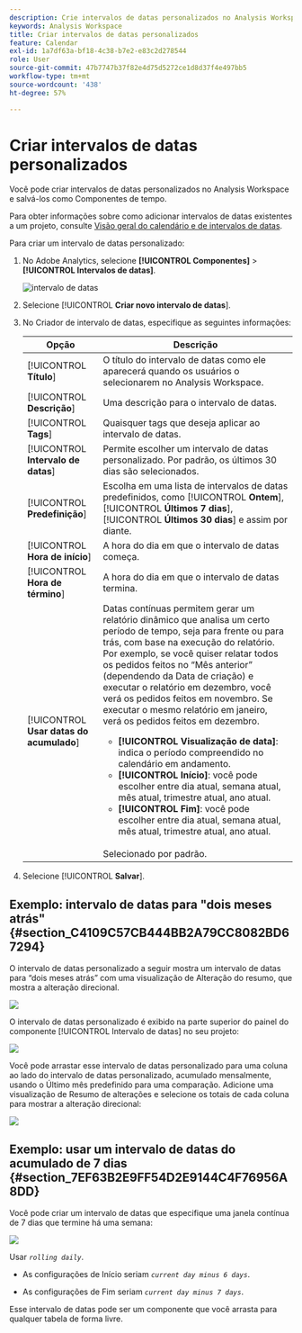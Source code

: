 ```yaml
---
description: Crie intervalos de datas personalizados no Analysis Workspace e salve-os como Componentes de tempo.
keywords: Analysis Workspace
title: Criar intervalos de datas personalizados
feature: Calendar
exl-id: 1a7df63a-bf18-4c38-b7e2-e83c2d278544
role: User
source-git-commit: 47b7747b37f82e4d75d5272ce1d8d37f4e497bb5
workflow-type: tm+mt
source-wordcount: '438'
ht-degree: 57%

---
```


# Criar intervalos de datas personalizados

Você pode criar intervalos de datas personalizados no Analysis Workspace e salvá-los como Componentes de tempo.

Para obter informações sobre como adicionar intervalos de datas existentes a um projeto, consulte [Visão geral do calendário e de intervalos de datas](/help/components/date-ranges/calendar.md).

Para criar um intervalo de datas personalizado:

1. No Adobe Analytics, selecione **[!UICONTROL Componentes]** > **[!UICONTROL Intervalos de datas]**.

   ![intervalo de datas](assets/date-ranges.png)

1. Selecione [!UICONTROL **Criar novo intervalo de datas**].

1. No Criador de intervalo de datas, especifique as seguintes informações:

   | Opção | Descrição |
   |---------|----------|
   | [!UICONTROL **Título**] | O título do intervalo de datas como ele aparecerá quando os usuários o selecionarem no Analysis Workspace. |
   | [!UICONTROL **Descrição**] | Uma descrição para o intervalo de datas. |
   | [!UICONTROL **Tags**] | Quaisquer tags que deseja aplicar ao intervalo de datas. |
   | [!UICONTROL **Intervalo de datas**] | Permite escolher um intervalo de datas personalizado. Por padrão, os últimos 30 dias são selecionados. |
   | [!UICONTROL **Predefinição**] | Escolha em uma lista de intervalos de datas predefinidos, como [!UICONTROL **Ontem**], [!UICONTROL **Últimos 7 dias**], [!UICONTROL **Últimos 30 dias**] e assim por diante. |
   | [!UICONTROL **Hora de início**] | A hora do dia em que o intervalo de datas começa. |
   | [!UICONTROL **Hora de término**] | A hora do dia em que o intervalo de datas termina. |
   | [!UICONTROL **Usar datas do acumulado**] | Datas contínuas permitem gerar um relatório dinâmico que analisa um certo período de tempo, seja para frente ou para trás, com base na execução do relatório. Por exemplo, se você quiser relatar todos os pedidos feitos no “Mês anterior” (dependendo da Data de criação) e executar o relatório em dezembro, você verá os pedidos feitos em novembro. Se executar o mesmo relatório em janeiro, verá os pedidos feitos em dezembro.<ul><li>**[!UICONTROL Visualização de data]**: indica o período compreendido no calendário em andamento.</li><li>**[!UICONTROL Início]**: você pode escolher entre dia atual, semana atual, mês atual, trimestre atual, ano atual.</li><li>**[!UICONTROL Fim]**: você pode escolher entre dia atual, semana atual, mês atual, trimestre atual, ano atual.</li></ul><br>Selecionado por padrão. |

1. Selecione [!UICONTROL **Salvar**].

## Exemplo: intervalo de datas para &quot;dois meses atrás&quot; {#section_C4109C57CB444BB2A79CC8082BD67294}

O intervalo de datas personalizado a seguir mostra um intervalo de datas para “dois meses atrás” com uma visualização de Alteração do resumo, que mostra a alteração direcional.

![](assets/date-range-two-months-ago.png)

O intervalo de datas personalizado é exibido na parte superior do painel do componente [!UICONTROL Intervalo de datas] no seu projeto:

![](assets/date-range-panel-two-months-ago.png)

Você pode arrastar esse intervalo de datas personalizado para uma coluna ao lado do intervalo de datas personalizado, acumulado mensalmente, usando o Último mês predefinido para uma comparação. Adicione uma visualização de Resumo de alterações e selecione os totais de cada coluna para mostrar a alteração direcional:

![](assets/date-range-two-months-table.png)

## Exemplo: usar um intervalo de datas do acumulado de 7 dias {#section_7EF63B2E9FF54D2E9144C4F76956A8DD}

Você pode criar um intervalo de datas que especifique uma janela contínua de 7 dias que termine há uma semana:

![](assets/create_date_range.png)

Usar *`rolling daily`*.

* As configurações de Início seriam *`current day minus 6 days`*.

* As configurações de Fim seriam *`current day minus 7 days`*.

Esse intervalo de datas pode ser um componente que você arrasta para qualquer tabela de forma livre.
